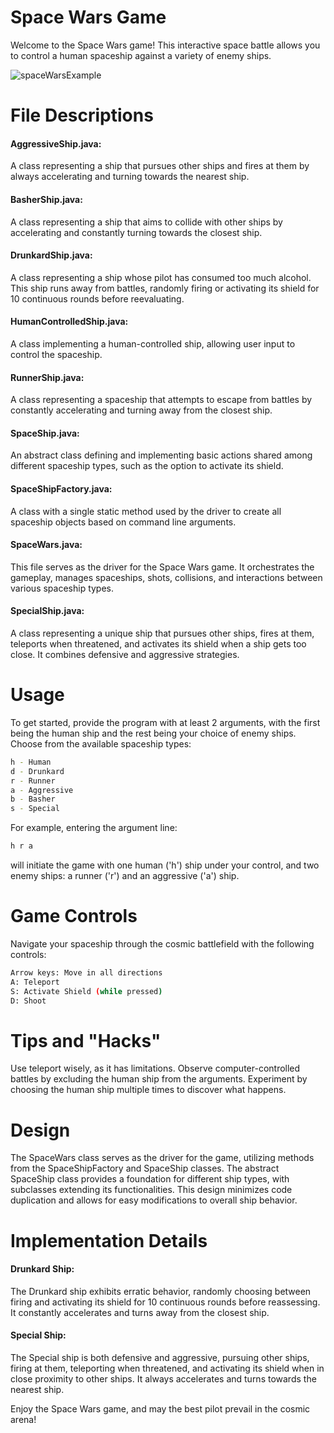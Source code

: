 # Space Wars Game

Welcome to the Space Wars game!
This interactive space battle allows you to control a human spaceship against a variety of enemy ships.

![spaceWarsExample](https://github.com/OriDriham/SpaceWars/assets/145263130/8d11728a-b5d5-4b8d-b11a-b0cb0d6f9015)


# File Descriptions

#### AggressiveShip.java:
A class representing a ship that pursues other ships and fires at them by always accelerating and turning
towards the nearest ship.

#### BasherShip.java:
A class representing a ship that aims to collide with other ships by accelerating and constantly turning
towards the closest ship.

#### DrunkardShip.java:
A class representing a ship whose pilot has consumed too much alcohol. This ship runs away from battles,
randomly firing or activating its shield for 10 continuous rounds before reevaluating.

#### HumanControlledShip.java:
A class implementing a human-controlled ship, allowing user input to control the spaceship.

#### RunnerShip.java:
A class representing a spaceship that attempts to escape from battles by constantly accelerating and turning
away from the closest ship.

#### SpaceShip.java:
An abstract class defining and implementing basic actions shared among different spaceship types, such as the
option to activate its shield.

#### SpaceShipFactory.java:
A class with a single static method used by the driver to create all spaceship objects based on command line
arguments.

#### SpaceWars.java:
This file serves as the driver for the Space Wars game. It orchestrates the gameplay, manages spaceships,
shots, collisions, and interactions between various spaceship types.

#### SpecialShip.java:
A class representing a unique ship that pursues other ships, fires at them, teleports when threatened, and
activates its shield when a ship gets too close. It combines defensive and aggressive strategies.


# Usage

To get started, provide the program with at least 2 arguments, with the first being
the human ship and the rest being your choice of enemy ships. Choose from the available spaceship types:

```sh
h - Human
d - Drunkard
r - Runner
a - Aggressive
b - Basher
s - Special
```

For example, entering the argument line:
```sh
h r a
```
will initiate the game with one human ('h') ship under your control, and two enemy ships: a runner ('r') and
an aggressive ('a') ship.


# Game Controls

Navigate your spaceship through the cosmic battlefield with the following controls:

```sh
Arrow keys: Move in all directions
A: Teleport
S: Activate Shield (while pressed)
D: Shoot
```


# Tips and "Hacks"

Use teleport wisely, as it has limitations.
Observe computer-controlled battles by excluding the human ship from the arguments.
Experiment by choosing the human ship multiple times to discover what happens.


# Design

The SpaceWars class serves as the driver for the game, utilizing methods from the SpaceShipFactory and
SpaceShip classes. The abstract SpaceShip class provides a foundation for different ship types, with
subclasses extending its functionalities. This design minimizes code duplication and allows for easy
modifications to overall ship behavior.


# Implementation Details

#### Drunkard Ship:
The Drunkard ship exhibits erratic behavior, randomly choosing between firing and activating its shield for
10 continuous rounds before reassessing. It constantly accelerates and turns away from the closest ship.

#### Special Ship:
The Special ship is both defensive and aggressive, pursuing other ships, firing at them, teleporting when
threatened, and activating its shield when in close proximity to other ships. It always accelerates and turns towards the nearest ship.


Enjoy the Space Wars game, and may the best pilot prevail in the cosmic arena!
